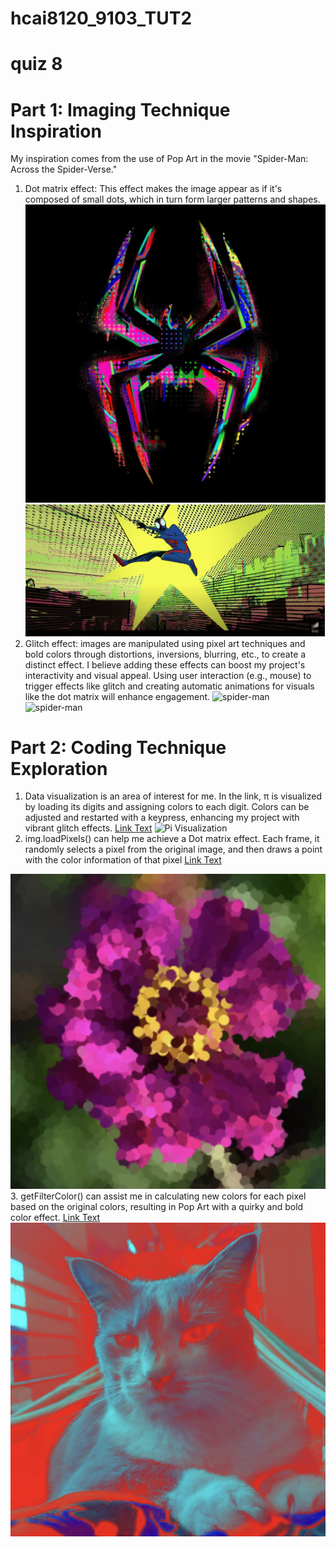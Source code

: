 # hcai8120_9103_TUT2
# quiz 8

# Part 1: Imaging Technique Inspiration
My inspiration comes from the use of Pop Art in the movie "Spider-Man: Across the Spider-Verse." 
1. Dot matrix effect: This effect makes the image appear as if it's composed of small dots, which in turn form larger patterns and shapes.
![spider-man](image/picture1.jpeg)
![spider-man](image/picture2.png)
2. Glitch effect: images are manipulated using pixel art techniques and bold colors through distortions, inversions, blurring, etc., to create a distinct effect.
I believe adding these effects can boost my project's interactivity and visual appeal. Using user interaction (e.g., mouse) to trigger effects like glitch and creating automatic animations for visuals like the dot matrix will enhance engagement.
![spider-man](image/picture3.png)
![spider-man](image/picture4.png)
# Part 2: Coding Technique Exploration
1. Data visualization is an area of interest for me. In the link, π is visualized by loading its digits and assigning colors to each digit. Colors can be adjusted and restarted with a keypress, enhancing my project with vibrant glitch effects.
[Link Text](https://happycoding.io/tutorials/p5js/arrays/pi-visualization)
![Pi Visualization](image/picture5.png)
2. img.loadPixels() can help me achieve a Dot matrix effect. Each frame, it randomly selects a pixel from the original image, and then draws a point with the color information of that pixel
[Link Text](https://happycoding.io/tutorials/p5js/images/pixel-painter)

![Pixel Painter](image/picture7.png)
3. getFilterColor() can assist me in calculating new colors for each pixel based on the original colors, resulting in Pop Art with a quirky and bold color effect. 
[Link Text](https://happycoding.io/tutorials/p5js/images/image-filter)
![Image Filter](image/picture6.png)
